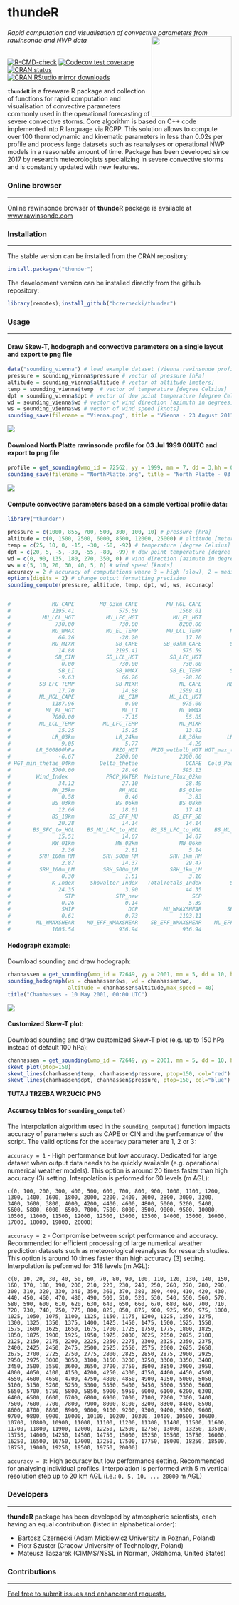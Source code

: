 # thundeR

###### Rapid computation and visualisation of convective parameters from rawinsonde and NWP data <img src="man/figures/logo.png" align="right" width="180" /> 

<!-- badges: start --> 
[![R-CMD-check](https://github.com/bczernecki/thunder/workflows/R-CMD-check/badge.svg)](https://github.com/bczernecki/thunder/actions)
[![Codecov test coverage](https://codecov.io/gh/bczernecki/thunder/branch/devel/graph/badge.svg?token=JGZPB7RUFI)](https://codecov.io/gh/bczernecki/thunder)
[![CRAN status](https://www.r-pkg.org/badges/version/climate)](https://cran.r-project.org/package=climate)
[![CRAN RStudio mirror downloads](http://cranlogs.r-pkg.org/badges/climate)](https://cran.r-project.org/package=climate)
<!-- badges: end -->

**`thundeR`** is a freeware R package and collection of functions for rapid computation and visualisation of convective parameters commonly used in the operational forecasting of severe convective storms. Core algorithm is based on C++ code implemented into R language via RCPP. This solution allows to compute over 100 thermodynamic and kinematic parameters in less than 0.02s per profile and process large datasets such as reanalyses or operational NWP models in a reasonable amount of time. Package has been developed since 2017 by research meteorologists specializing in severe convective storms and is constantly updated with new features.


### Online browser
-------------

Online rawinsonde browser of **thundeR** package is available at www.rawinsonde.com 


### Installation
-------------

The stable version can be installed from the CRAN repository:

``` r
install.packages("thunder")
```


The development version can be installed directly from the github repository:

``` r
library(remotes);install_github("bczernecki/thunder")
```

### Usage
-------------

#### Draw Skew-T, hodograph and convective parameters on a single layout and export to png file

``` r
data("sounding_vienna") # load example dataset (Vienna rawinsonde profile for 23 Aug 2011 12UTC):
pressure = sounding_vienna$pressure # vector of pressure [hPa]
altitude = sounding_vienna$altitude # vector of altitude [meters]
temp = sounding_vienna$temp  # vector of temperature [degree Celsius]
dpt = sounding_vienna$dpt # vector of dew point temperature [degree Celsius]
wd = sounding_vienna$wd # vector of wind direction [azimuth in degrees]
ws = sounding_vienna$ws # vector of wind speed [knots]
sounding_save(filename = "Vienna.png", title = "Vienna - 23 August 2011 1200 UTC", pressure, altitude, temp, dpt, wd, ws)
```

![](inst/figures/Vienna.png)


#### Download North Platte rawinsonde profile for 03 Jul 1999 00UTC and export to png file  

``` r
profile = get_sounding(wmo_id = 72562, yy = 1999, mm = 7, dd = 3,hh = 0)
sounding_save(filename = "NorthPlatte.png", title = "North Platte - 03 July 1999 0000 UTC", profile$pressure, profile$altitude, profile$temp, profile$dpt, profile$wd, profile$ws)
```

![](inst/figures/NorthPlatte.png)


#### Compute convective parameters based on a sample vertical profile data:

``` r
library("thunder")

pressure = c(1000, 855, 700, 500, 300, 100, 10) # pressure [hPa]
altitude = c(0, 1500, 2500, 6000, 8500, 12000, 25000) # altitude [meters]
temp = c(25, 10, 0, -15, -30, -50, -92) # temperature [degree Celsius]
dpt = c(20, 5, -5, -30, -55, -80, -99) # dew point temperature [degree Celsius]
wd = c(0, 90, 135, 180, 270, 350, 0) # wind direction [azimuth in degress]
ws = c(5, 10, 20, 30, 40, 5, 0) # wind speed [knots]
accuracy = 2 # accuracy of computations where 3 = high (slow), 2 = medium (recommended), 1 = low (fast)
options(digits = 2) # change output formatting precision 
sounding_compute(pressure, altitude, temp, dpt, wd, ws, accuracy)


#             MU_CAPE        MU_03km_CAPE         MU_HGL_CAPE              MU_CIN 
#             2195.41              575.59             1568.01                0.00 
#          MU_LCL_HGT          MU_LFC_HGT           MU_EL_HGT               MU_LI 
#              730.00              730.00             8200.00               -9.63 
#             MU_WMAX          MU_EL_TEMP         MU_LCL_TEMP         MU_LFC_TEMP 
#               66.26              -28.20               17.70               17.70 
#             MU_MIXR             SB_CAPE        SB_03km_CAPE         SB_HGL_CAPE 
#               14.88             2195.41              575.59             1568.01 
#              SB_CIN          SB_LCL_HGT          SB_LFC_HGT           SB_EL_HGT 
#                0.00              730.00              730.00             8200.00 
#               SB_LI             SB_WMAX          SB_EL_TEMP         SB_LCL_TEMP 
#               -9.63               66.26              -28.20               17.70 
#         SB_LFC_TEMP             SB_MIXR             ML_CAPE        ML_03km_CAPE 
#               17.70               14.88             1559.41              416.88 
#         ML_HGL_CAPE              ML_CIN          ML_LCL_HGT          ML_LFC_HGT 
#             1187.96                0.00              975.00              975.00 
#           ML_EL_HGT               ML_LI             ML_WMAX          ML_EL_TEMP 
#             7800.00               -7.15               55.85              -25.80 
#         ML_LCL_TEMP         ML_LFC_TEMP             ML_MIXR             LR_01km 
#               15.25               15.25               13.02              -10.00 
#             LR_03km             LR_24km             LR_36km        LR_500700hPa 
#               -9.05               -5.77               -4.29               -4.29 
#        LR_500800hPa            FRZG_HGT    FRZG_wetbulb_HGT HGT_max_thetae_03km 
#               -6.67             2500.00             2300.00                0.00 
# HGT_min_thetae_04km        Delta_thetae               DCAPE  Cold_Pool_Strength 
#             3700.00               28.46              595.13               12.77 
#        Wind_Index            PRCP_WATER  Moisture_Flux_02km             RH_02km 
#               34.12               27.10               28.49                0.72 
#             RH_25km              RH_HGL             BS_01km             BS_02km 
#                0.58                0.46                3.83                8.78 
#             BS_03km             BS_06km             BS_08km             BS_36km 
#               12.66               18.01               17.41                9.37 
#             BS_18km           BS_EFF_MU           BS_EFF_SB           BS_EFF_ML 
#               20.28               14.14               14.14               13.82 
#       BS_SFC_to_HGL    BS_MU_LFC_to_HGL    BS_SB_LFC_to_HGL    BS_ML_LFC_to_HGL 
#               15.51               14.07               14.07               13.69 
#             MW_01km             MW_02km             MW_06km             MW_13km 
#                2.36                2.81                5.14                6.88 
#         SRH_100m_RM         SRH_500m_RM          SRH_1km_RM          SRH_3km_RM 
#                2.87               14.37               29.47              136.42 
#         SRH_100m_LM         SRH_500m_LM          SRH_1km_LM          SRH_3km_LM 
#                0.30                1.51                3.10              -30.53 
#             K_Index     Showalter_Index   TotalTotals_Index         SWEAT_Index 
#               24.35                3.90               44.35              106.42 
#                 STP             STP_new                 SCP             SCP_new 
#                0.26                0.14                5.39                4.23 
#                SHIP                 DCP        MU_WMAXSHEAR        SB_WMAXSHEAR 
#                0.61                0.73             1193.11             1193.11 
#        ML_WMAXSHEAR    MU_EFF_WMAXSHEAR    SB_EFF_WMAXSHEAR    ML_EFF_WMAXSHEAR 
#             1005.54              936.94              936.94              771.71
```

#### Hodograph example:

Download sounding and draw hodograph:

``` r 
chanhassen = get_sounding(wmo_id = 72649, yy = 2001, mm = 5, dd = 10, hh = 00)
sounding_hodograph(ws = chanhassen$ws, wd = chanhassen$wd, 
                   altitude = chanhassen$altitude,max_speed = 40)
title("Chanhasses - 10 May 2001, 00:00 UTC")
```

![](inst/figures/hodograph.png)


#### Customized Skew-T plot:

Download sounding and draw customized Skew-T plot (e.g. up to 150 hPa instead of default 100 hPa):

```r 
chanhassen = get_sounding(wmo_id = 72649, yy = 2001, mm = 5, dd = 10, hh = 00)
skewt_plot(ptop=150)
skewt_lines(chanhassen$temp, chanhassen$pressure, ptop=150, col="red")
skewt_lines(chanhassen$dpt, chanhassen$pressure, ptop=150, col="blue")
```

**TUTAJ TRZEBA WRZUCIC PNG**

#### Accuracy tables for `sounding_compute()` 

The interpolation algorithm used in the `sounding_compute()` function impacts accuracy of parameters such as CAPE or CIN and the performance of the script. The valid options for the `accuracy` parameter are 1, 2 or 3:

`accuracy = 1` - High performance but low accuracy. Dedicated for large dataset when output data needs to be quickly available (e.g. operational numerical weather models). This option is around 20 times faster than high accuracy (3) setting. Interpolation is peformed for 60 levels (m AGL): 

```{r accuracy1, echo = FALSE}
c(0, 100, 200, 300, 400, 500, 600, 700, 800, 900, 1000, 1100, 1200, 1300, 1400, 1600, 1800, 2000, 2200, 2400, 2600, 2800, 3000, 3200, 3400, 3600, 3800, 4000, 4200, 4400, 4600, 4800, 5000, 5200, 5400, 5600, 5800, 6000, 6500, 7000, 7500, 8000, 8500, 9000, 9500, 10000, 10500, 11000, 11500, 12000, 12500, 13000, 13500, 14000, 15000, 16000, 17000, 18000, 19000, 20000)
```

`accuracy = 2` - Compromise between script performance and accuracy. Recommended for efficient processing of large numerical weather prediction datasets such as meteorological reanalyses for research studies. This option is around 10 times faster than high accuracy (3) setting. Interpolation is peformed for 318 levels (m AGL): 

```{r accuracy2, echo = FALSE}
c(0, 10, 20, 30, 40, 50, 60, 70, 80, 90, 100, 110, 120, 130, 140, 150, 160, 170, 180, 190, 200, 210, 220, 230, 240, 250, 260, 270, 280, 290, 300, 310, 320, 330, 340, 350, 360, 370, 380, 390, 400, 410, 420, 430, 440, 450, 460, 470, 480, 490, 500, 510, 520, 530, 540, 550, 560, 570, 580, 590, 600, 610, 620, 630, 640, 650, 660, 670, 680, 690, 700, 710, 720, 730, 740, 750, 775, 800, 825, 850, 875, 900, 925, 950, 975, 1000, 1025, 1050, 1075, 1100, 1125, 1150, 1175, 1200, 1225, 1250, 1275, 1300, 1325, 1350, 1375, 1400, 1425, 1450, 1475, 1500, 1525, 1550, 1575, 1600, 1625, 1650, 1675, 1700, 1725, 1750, 1775, 1800, 1825, 1850, 1875, 1900, 1925, 1950, 1975, 2000, 2025, 2050, 2075, 2100, 2125, 2150, 2175, 2200, 2225, 2250, 2275, 2300, 2325, 2350, 2375, 2400, 2425, 2450, 2475, 2500, 2525, 2550, 2575, 2600, 2625, 2650, 2675, 2700, 2725, 2750, 2775, 2800, 2825, 2850, 2875, 2900, 2925, 2950, 2975, 3000, 3050, 3100, 3150, 3200, 3250, 3300, 3350, 3400, 3450, 3500, 3550, 3600, 3650, 3700, 3750, 3800, 3850, 3900, 3950, 4000, 4050, 4100, 4150, 4200, 4250, 4300, 4350, 4400, 4450, 4500, 4550, 4600, 4650, 4700, 4750, 4800, 4850, 4900, 4950, 5000, 5050, 5100, 5150, 5200, 5250, 5300, 5350, 5400, 5450, 5500, 5550, 5600, 5650, 5700, 5750, 5800, 5850, 5900, 5950, 6000, 6100, 6200, 6300, 6400, 6500, 6600, 6700, 6800, 6900, 7000, 7100, 7200, 7300, 7400, 7500, 7600, 7700, 7800, 7900, 8000, 8100, 8200, 8300, 8400, 8500, 8600, 8700, 8800, 8900, 9000, 9100, 9200, 9300, 9400, 9500, 9600, 9700, 9800, 9900, 10000, 10100, 10200, 10300, 10400, 10500, 10600, 10700, 10800, 10900, 11000, 11100, 11200, 11300, 11400, 11500, 11600, 11700, 11800, 11900, 12000, 12250, 12500, 12750, 13000, 13250, 13500, 13750, 14000, 14250, 14500, 14750, 15000, 15250, 15500, 15750, 16000, 16250, 16500, 16750, 17000, 17250, 17500, 17750, 18000, 18250, 18500, 18750, 19000, 19250, 19500, 19750, 20000)
```

`accuracy = 3`: High accuracy but low performance setting. Recommended for analysing individual profiles. Interpolation is performed with 5 m vertical resolution step up to 20 km AGL (i.e.: `0, 5, 10, ... 20000` m AGL)


### Developers
-------------

**thundeR** package has been developed by atmospheric scientists, each having an equal contribution (listed in alphabetical order):
- Bartosz Czernecki (Adam Mickiewicz University in Poznań, Poland)
- Piotr Szuster (Cracow University of Technology, Poland)
- Mateusz Taszarek (CIMMS/NSSL in Norman, Oklahoma, United States)

### Contributions
-------------

[Feel free to submit issues and enhancement requests.](https://github.com/bczernecki/thunder/issues)
